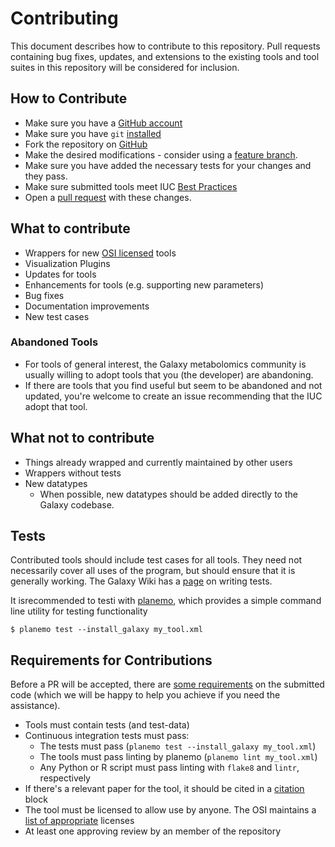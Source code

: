 # Contributing

This document describes how to contribute to this repository. Pull
requests containing bug fixes, updates, and extensions to the existing
tools and tool suites in this repository will be considered for
inclusion.

## How to Contribute

* Make sure you have a [GitHub account](https://github.com/signup/free)
* Make sure you have `git` [installed](https://help.github.com/articles/set-up-git)
* Fork the repository on [GitHub](https://github.com/galaxyproject/tools-iuc/fork)
* Make the desired modifications - consider using a [feature branch](https://github.com/Kunena/Kunena-Forum/wiki/Create-a-new-branch-with-git-and-manage-branches).
* Make sure you have added the necessary tests for your changes and they pass.
* Make sure submitted tools meet IUC [Best Practices](https://galaxy-iuc-standards.readthedocs.io/en/latest/)
* Open a [pull request](https://help.github.com/articles/using-pull-requests)
  with these changes.

## What to contribute

* Wrappers for new [OSI licensed](https://opensource.org/licenses/alphabetical) tools
* Visualization Plugins
* Updates for tools
* Enhancements for tools (e.g. supporting new parameters)
* Bug fixes
* Documentation improvements
* New test cases

### Abandoned Tools

* For tools of general interest, the Galaxy metabolomics community is usually willing to adopt tools that
  you (the developer) are abandoning.
* If there are tools that you find useful but seem to be abandoned and not
  updated, you're welcome to create an issue recommending that the IUC adopt
  that tool.

## What not to contribute

* Things already wrapped and currently maintained by other users
* Wrappers without tests
* New datatypes
    * When possible, new datatypes should be added directly to the Galaxy
      codebase.

## Tests

Contributed tools should include test cases for all tools. They need not
necessarily cover all uses of the program, but should ensure that it is
generally working. The Galaxy Wiki has a
[page](https://wiki.galaxyproject.org/Admin/Tools/WritingTests) on writing
tests.

It isrecommended to testi with [planemo](https://github.com/galaxyproject/planemo/), which provides a simple command line utility for testing functionality

```console
$ planemo test --install_galaxy my_tool.xml
```

## Requirements for Contributions

Before a PR will be accepted, there are [some requirements](https://wiki.galaxyproject.org/Tools/BestPractices) on the
submitted code (which we will be happy to help you achieve if you need the
assistance).

* Tools must contain tests (and test-data)
* Continuous integration tests must pass: 
    * The tests must pass (`planemo test --install_galaxy my_tool.xml`)
    * The tools must pass linting by planemo (`planemo lint my_tool.xml`)
    * Any Python or R script must pass linting with `flake8` and `lintr`, respectively
* If there's a relevant paper for the tool, it should be cited in a [citation](https://docs.galaxyproject.org/en/latest/dev/schema.html#tool-citations) block
* The tool must be licensed to allow use by anyone. The OSI maintains a [list of appropriate](https://opensource.org/licenses/alphabetical) licenses
* At least one approving review by an member of the repository

